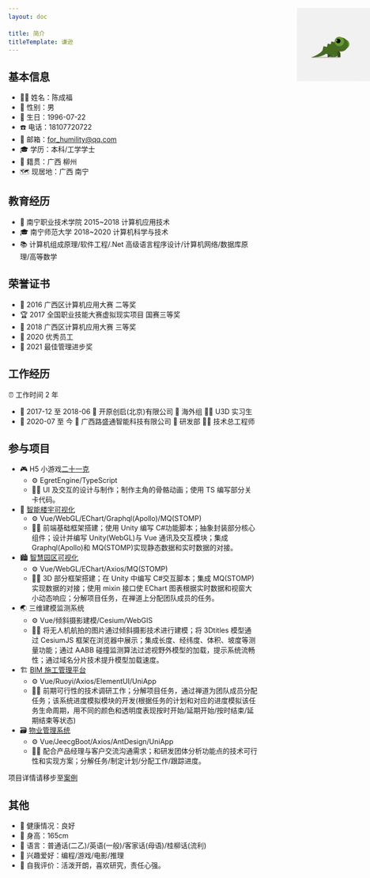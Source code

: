 ```yaml
---
layout: doc

title: 简介
titleTemplate: 谦逊
---
```


## 基本信息

- 👨‍💻 姓名：陈成福
- 🧬 性别：男
- 🎂 生日：1996-07-22
- ☎️ 电话：18107720722
- 📧 邮箱：for_humility@qq.com
- 🎓 学历：本科/工学学士
- 🏡 籍贯：广西 柳州
- 🗺️ 现居地：广西 南宁

<img src="../assets/images/logo.png" alt="谦逊的头像" style="
position: absolute;
right: 0;
top: 72px;">

## 教育经历

- 🏫 南宁职业技术学院 2015~2018 计算机应用技术
- 🎓 南宁师范大学 2018~2020 计算机科学与技术
- 📚 计算机组成原理/软件工程/.Net 高级语言程序设计/计算机网络/数据库原理/高等数学

## 荣誉证书

- 🥈 2016 广西区计算机应用大赛 二等奖
- 🏆 2017 全国职业技能大赛虚拟现实项目 国赛三等奖
- 🥉 2018 广西区计算机应用大赛 三等奖
- 🏅 2020 优秀员工
- 🏅 2021 最佳管理进步奖

## 工作经历

⏰ 工作时间 2 年

- 📅 2017-12 至 2018-06 🏢 开原创启(北京)有限公司 💼 海外组 👨‍💻 U3D 实习生
- 📅 2020-07 至 今 🏢 广西路盛通智能科技有限公司 💼 研发部 👨‍💻 技术总工程师

## 参与项目

- 🎮 H5 小游戏[二十一克](http://game.newzoo.xyz/)
  - ⚙️ EgretEngine/TypeScript
  - 👨‍🔧 UI 及交互的设计与制作；制作主角的骨骼动画；使用 TS 编写部分关卡代码。
- 🏢 [智能楼宇可视化](http://bt3d.newzoo.xyz/)
  - ⚙️ Vue/WebGL/EChart/Graphql(Apollo)/MQ(STOMP)
  - 👨‍🔧 前端基础框架搭建；使用 Unity 编写 C#功能脚本；抽象封装部分核心组件；设计并编写 Unity(WebGL)与 Vue 通讯及交互模块；集成 Graphql(Apollo)和 MQ(STOMP)实现静态数据和实时数据的对接。
- 🏙️ [智慧园区可视化](http://jk3d.newzoo.xyz/visualization)
  - ⚙️ Vue/WebGL/EChart/Axios/MQ(STOMP)
  - 👨‍🔧 3D 部分框架搭建；在 Unity 中编写 C#交互脚本；集成 MQ(STOMP)实现数据的对接；使用 mixin 接口使 EChart 图表根据实时数据和视窗大小动态响应；分解项目任务，在禅道上分配团队成员的任务。
- 🌏 三维建模监测系统
  - ⚙️ Vue/倾斜摄影建模/Cesium/WebGIS
  - 👨‍🔧 将无人机航拍的图片通过倾斜摄影技术进行建模；将 3Dtitles 模型通过 CesiumJS 框架在浏览器中展示；集成长度、经纬度、体积、坡度等测量功能；通过 AABB 碰撞监测算法过滤视野外模型的加载，提示系统流畅性；通过域名分片技术提升模型加载速度。
- 🏗️ [BIM 施工管理平台](http://bim.newzoo.xyz/)
  - ⚙️ Vue/Ruoyi/Axios/ElementUI/UniApp
  - 👨‍🔧 前期可行性的技术调研工作；分解项目任务，通过禅道为团队成员分配任务；该系统进度模拟模块的开发(根据任务的计划和对应的进度模拟该任务生命周期，用不同的颜色和透明度表现按时开始/延期开始/按时结束/延期结束等状态)
- 🗃️ [物业管理系统](http://wuye.newzoo.xyz/)
  - ⚙️ Vue/JeecgBoot/Axios/AntDesign/UniApp
  - 👨‍🔧 配合产品经理与客户交流沟通需求；和研发团体分析功能点的技术可行性和实现方案；分解任务/制定计划/分配工作/跟踪进度。

项目详情请移步至[案例](/example/)

## 其他

- 🏃 健康情况：良好
- 📏 身高：165cm
- 💬 语言：普通话(二乙)/英语(一般)/客家话(母语)/桂柳话(流利)
- 💖 兴趣爱好：编程/游戏/电影/推理
- 💭 自我评价：活泼开朗，喜欢研究，责任心强。
